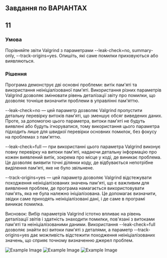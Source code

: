 ## Завдання по ВАРІАНТАХ
## 11

### Умова

Порівняйте звіти Valgrind з параметрами --leak-check=no, summary-only, --track-origins=yes. Опишіть, які саме помилки приховуються або виявляються.

### Рішення

Програма демонструє дві основні проблеми: витік пам'яті та використання неініціалізованої пам'яті. Використання різних параметрів Valgrind дозволяє змінювати рівень деталізації звіту про помилки, що дозволяє точніше визначити проблеми в управлінні пам'яттю.

--leak-check=no — цей параметр дозволяє Valgrind пропустити детальну перевірку витоків пам'яті, що зменшує обсяг виведених даних. Проте, за допомогою цього параметра, витоки пам'яті не будуть виявлені або будуть ігноруватися, тому використання цього параметра підходить лише для швидкої перевірки основних помилок, без фокусу на проблемах з пам'яттю.

--leak-check=full — при використанні цього параметра Valgrind виконує повну перевірку на витоки пам'яті, надаючи детальну інформацію про кожен виявлений витік, зокрема про місце у коді, де виникає проблема. Це дозволяє виявити точні ділянки коду, де відбувається непотрібне виділення пам'яті, яке не було звільнене.

--track-origins=yes — цей параметр дозволяє Valgrind відстежувати походження неініціалізованих значень пам'яті, що є важливим для виявлення проблем, де програма намагається використовувати пам'ять, яка не була належно ініціалізована. Це допомагає визначити, звідки саме приходять неініціалізовані дані, і де саме в програмі виникає помилка.

Висновок:
Вибір параметрів Valgrind істотно впливає на рівень деталізації звітів і здатність знаходити помилки, пов'язані з витоками пам'яті та неініціалізованими даними. Використання --leak-check=full дозволяє знайти всі витоки пам'яті з деталями, а параметр --track-origins=yes дає можливість відстежити походження неініціалізованих значень, що сприяє точному визначенню джерел проблем.

![Example Image](https://github.com/dims3926r/aspz/blob/main/p5//Знімок%20екрана%202025-05-06%20140436.png)
![Example Image](https://github.com/dims3926r/aspz/blob/main/p5//Знімок%20екрана%202025-05-06%20140453.png)
![Example Image](https://github.com/dims3926r/aspz/blob/main/p5//Знімок%20екрана%202025-05-06%20140521.png)
